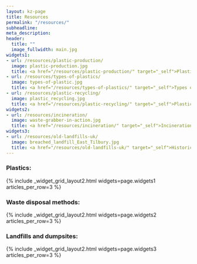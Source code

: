 ```yaml
---
layout: kz-page
title: Resources
permalink: "/resources/"
subheadline: 
meta_description:
header:
  title: ""
  image_fullwidth: main.jpg
widgets1:
- url: /resources/plastic-production/
  image: plastic-production.jpg
  title: <a href="/resources/plastic-production/" target="_self">Plastic production (in theory)</a>
- url: /resources/types-of-plastics/
  image: types-of-plastic.jpg
  title: <a href="/resources/types-of-plastics/" target="_self">Types of plastics</a>
- url: /resources/plastic-recycling/
  image: plastic_recycling.jpg
  title: <a href="/resources/plastic-recycling/" target="_self">Plastic-to-plastic recycling</a>
widgets2:
- url: /resources/incineration/
  image: waste-grabber-in-action.jpg
  title: <a href="/resources/incineration/" target="_self">Incineration</a>
widgets3:
- url: /resources/old-landfills-uk/
  image: breached_landfill_East_Tilbury.jpg
  title: <a href="/resources/old-landfills-uk/" target="_self">Historic landfills in the UK</a>
---
```


### Plastics:
{% include _widget_grid_layout2.html widgets=page.widgets1 articles_per_row=3 %}

### Waste disposal methods:
{% include _widget_grid_layout2.html widgets=page.widgets2 articles_per_row=3 %}

### Landfills and dumpsites:
{% include _widget_grid_layout2.html widgets=page.widgets3 articles_per_row=3 %}




